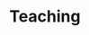 ---
title: Teaching
description: All about my teaching resources
image: cover.png

# Badge style
style:
    background: transparent
    color: "#fff"
---